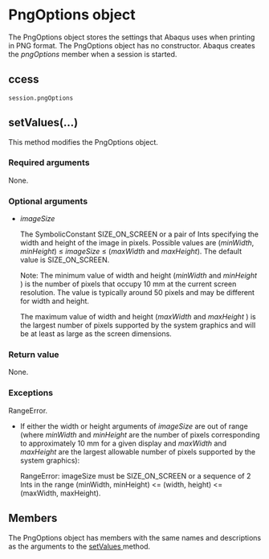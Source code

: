 # PngOptions object

The PngOptions object stores the settings that Abaqus uses when printing in PNG format. The PngOptions object has no constructor. Abaqus creates the *pngOptions* member when a session is started.

## ccess

```
session.pngOptions
```

## setValues(...)



This method modifies the PngOptions object.



### Required arguments

None.

### Optional arguments

- *imageSize*

  The SymbolicConstant SIZE_ON_SCREEN or a pair of Ints specifying the width and height of the image in pixels. Possible values are (*minWidth*, *minHeight*) ≤ *imageSize* ≤ (*maxWidth* and *maxHeight*). The default value is SIZE_ON_SCREEN.

  Note: The minimum value of width and height (*minWidth* and *minHeight* ) is the number of pixels that occupy 10 mm at the current screen resolution. The value is typically around 50 pixels and may be different for width and height.

  The maximum value of width and height (*maxWidth* and *maxHeight* ) is the largest number of pixels supported by the system graphics and will be at least as large as the screen dimensions.

### Return value

None.

### Exceptions

RangeError.

- If either the width or height arguments of *imageSize* are out of range (where *minWidth* and *minHeight* are the number of pixels corresponding to approximately 10 mm for a given display and *maxWidth* and *maxHeight* are the largest allowable number of pixels supported by the system graphics):

  RangeError: imageSize must be SIZE_ON_SCREEN or a sequence of 2 Ints in the range (minWidth, minHeight) <= (width, height) <= (maxWidth, maxHeight).



## Members

The PngOptions object has members with the same names and descriptions as the arguments to the [setValues ](https://help.3ds.com/2022/english/DSSIMULIA_Established/SIMACAEKERRefMap/simaker-c-pngoptionspyc.htm?ContextScope=all#simaker-pngoptionssetvaluespyc)method.